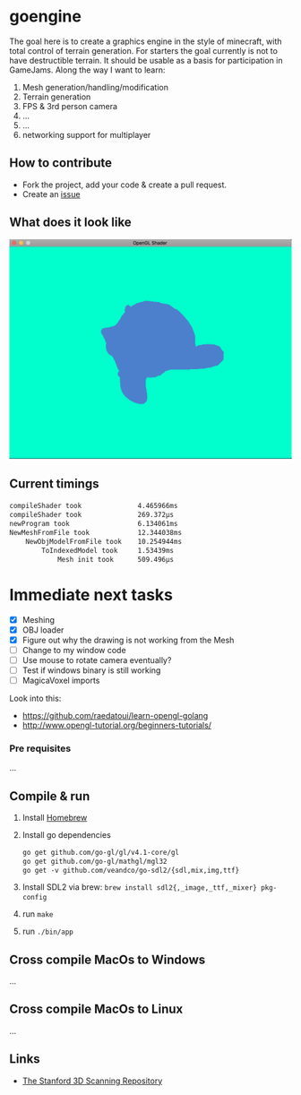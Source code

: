 # goengine

The goal here is to create a graphics engine in the style of minecraft, with total control of terrain generation. For starters the goal currently is not to have destructible terrain. It should be usable as a basis for participation in GameJams.
Along the way I want to learn:
1. Mesh generation/handling/modification
2. Terrain generation
3. FPS & 3rd person camera
4. ...
5. ...
6. networking support for multiplayer

## How to contribute

- Fork the project, add your code & create a pull request.
- Create an [issue](https://github.com/tehcyx/goengine/issues)

## What does it look like

![Mesh 01](screenshots/mesh02.png)

## Current timings

```
compileShader took              4.465966ms
compileShader took              269.372µs
newProgram took                 6.134061ms
NewMeshFromFile took            12.344038ms
    NewObjModelFromFile took    10.254944ms
        ToIndexedModel took     1.53439ms
            Mesh init took      509.496µs
```

# Immediate next tasks

- [X] Meshing
- [X] OBJ loader
- [X] Figure out why the drawing is not working from the Mesh
- [ ] Change to my window code
- [ ] Use mouse to rotate camera eventually?
- [ ] Test if windows binary is still working
- [ ] MagicaVoxel imports

Look into this: 
- https://github.com/raedatoui/learn-opengl-golang
- http://www.opengl-tutorial.org/beginners-tutorials/

### Pre requisites

...

## Compile & run

1. Install [Homebrew](https://brew.sh/)
2. Install go dependencies

    ```
    go get github.com/go-gl/gl/v4.1-core/gl
    go get github.com/go-gl/mathgl/mgl32
    go get -v github.com/veandco/go-sdl2/{sdl,mix,img,ttf}
    ```
3. Install SDL2 via brew: `brew install sdl2{,_image,_ttf,_mixer} pkg-config`
4. run `make`
5. run `./bin/app`

## Cross compile MacOs to Windows

...

## Cross compile MacOs to Linux

...

## Links

- [The Stanford 3D Scanning Repository](http://graphics.stanford.edu/data/3Dscanrep/)